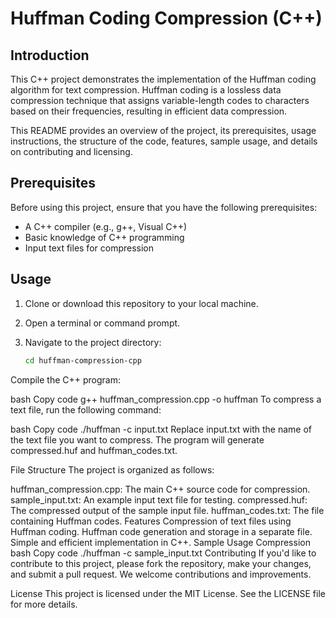 # Huffman Coding Compression (C++)

## Introduction

This C++ project demonstrates the implementation of the Huffman coding algorithm for text compression. Huffman coding is a lossless data compression technique that assigns variable-length codes to characters based on their frequencies, resulting in efficient data compression.

This README provides an overview of the project, its prerequisites, usage instructions, the structure of the code, features, sample usage, and details on contributing and licensing.

## Prerequisites

Before using this project, ensure that you have the following prerequisites:

- A C++ compiler (e.g., g++, Visual C++)
- Basic knowledge of C++ programming
- Input text files for compression

## Usage

1. Clone or download this repository to your local machine.

2. Open a terminal or command prompt.

3. Navigate to the project directory:

   ```bash
   cd huffman-compression-cpp
Compile the C++ program:

bash
Copy code
g++ huffman_compression.cpp -o huffman
To compress a text file, run the following command:

bash
Copy code
./huffman -c input.txt
Replace input.txt with the name of the text file you want to compress. The program will generate compressed.huf and huffman_codes.txt.

File Structure
The project is organized as follows:

huffman_compression.cpp: The main C++ source code for compression.
sample_input.txt: An example input text file for testing.
compressed.huf: The compressed output of the sample input file.
huffman_codes.txt: The file containing Huffman codes.
Features
Compression of text files using Huffman coding.
Huffman code generation and storage in a separate file.
Simple and efficient implementation in C++.
Sample Usage
Compression
bash
Copy code
./huffman -c sample_input.txt
Contributing
If you'd like to contribute to this project, please fork the repository, make your changes, and submit a pull request. We welcome contributions and improvements.

License
This project is licensed under the MIT License. See the LICENSE file for more details.